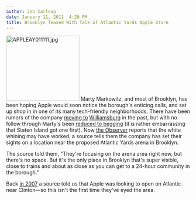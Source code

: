 ```yaml
---
author: Jen Carlson
date: January 11, 2011  4:29 PM
title: Brooklyn Teased With Talk of Atlantic Yards Apple Store
---
```


<p><span class="mt-enclosure mt-enclosure-image" style="display: inline;"> <img alt="APPLEAY011111.jpg" src="https://web.archive.org/web/20110811102139im_/http://gothamist.com/attachments/arts_jen/APPLEAY011111.jpg" width="200" height="178" class="image-left"> </span>Marty Markowitz, and most of Brooklyn, has been hoping Apple would soon notice the borough&apos;s enticing calls, and set up shop in in one of its many tech-friendly neighborhoods. There have been rumors of the company <a href="https://web.archive.org/web/20110811102139/http://gothamist.com/2007/10/11/wburg_apple.php">moving to</a> <a href="https://web.archive.org/web/20110811102139/http://gothamist.com/2008/09/26/apple_buys_bedford_ave_salvation_ar.php">Williamsburg</a> in the past, but with no follow through Marty&apos;s been <a href="https://web.archive.org/web/20110811102139/http://gothamist.com/2010/04/08/marty_markowitz_uses_ipad_to_beg_fo.php">reduced to begging</a> (it <em>is</em> rather embarrassing that Staten Island got one first). Now <a href="https://web.archive.org/web/20110811102139/http://www.observer.com/2011/commercial-observer/iratner-apple-eyes-atlantic-yards-first-brooklyn-store?utm_medium=partial-text&amp;utm_campaign=home">the Observer</a> reports that the white whining may have worked, a source tells them the company has set their sights on a location near the proposed Atlantic Yards arena in Brooklyn.</p>

<p>The source told them, &quot;They&apos;re focusing on the arena area right now, but there&apos;s no space. But it&apos;s the only place in Brooklyn that&apos;s super visible, close to trains and about as close as you can get to a 24-hour community in the borough.&quot;</p>

<p>Back <a href="https://web.archive.org/web/20110811102139/http://gothamist.com/2007/09/17/an_apple_store.php">in 2007</a> a source told us that Apple was looking to open on Atlantic near Clinton&#x2014;so this isn&apos;t the first time they&apos;ve eyed the area.</p>